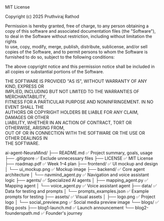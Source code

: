 MIT License

Copyright (c) 2025 Pruthviraj Rathod

Permission is hereby granted, free of charge, to any person obtaining a copy
of this software and associated documentation files (the "Software"), to deal
in the Software without restriction, including without limitation the rights  
to use, copy, modify, merge, publish, distribute, sublicense, and/or sell  
copies of the Software, and to permit persons to whom the Software is  
furnished to do so, subject to the following conditions:

The above copyright notice and this permission notice shall be included in  
all copies or substantial portions of the Software.

THE SOFTWARE IS PROVIDED "AS IS", WITHOUT WARRANTY OF ANY KIND, EXPRESS OR  
IMPLIED, INCLUDING BUT NOT LIMITED TO THE WARRANTIES OF MERCHANTABILITY,  
FITNESS FOR A PARTICULAR PURPOSE AND NONINFRINGEMENT. IN NO EVENT SHALL THE  
AUTHORS OR COPYRIGHT HOLDERS BE LIABLE FOR ANY CLAIM, DAMAGES OR OTHER  
LIABILITY, WHETHER IN AN ACTION OF CONTRACT, TORT OR OTHERWISE, ARISING FROM,  
OUT OF OR IN CONNECTION WITH THE SOFTWARE OR THE USE OR OTHER DEALINGS IN  
THE SOFTWARE.

ai-agent-NeuraMind/
├── README.md                 ✅ Project summary, goals, usage
├── .gitignore                ✅ Exclude unnecessary files
├── LICENSE                   ✅ MIT License
├── roadmap.pdf               ✅ Week 1–4 plan
├── frontend/                 ✅ UI mockup and design
│   └── ui_mockup.png         ✅ Mockup image
├── backend/                  ✅ Core agent architecture
│   └── navmind_agent.py      ✅ Navigation and voice assistant logic
├── agents/                   ✅ Specialized AI agents
│   ├── mapping_agent.py      ✅ Mapping agent
│   └── voice_agent.py        ✅ Voice assistant agent
├── data/                     ✅ Data for testing and prompts
│   └── prompts_examples.json ✅ Example prompts for testing
├── assets/                   ✅ Visual assets
│   ├── logo.png              ✅ Project logo
│   └── social_preview.png    ✅ Social media preview image
└── blogs/                    ✅ Blog posts
    ├── blog1-launch.md       ✅ Launch announcement
    └── blog2-founderspath.md ✅ Founder's journey
